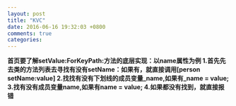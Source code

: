 ```yaml
---
layout: post
title: "KVC"
date: 2016-06-16 19:32:03 +0800
comments: true
categories: 
---
```


 **首页要了解setValue:ForKeyPath:方法的底层实现：以name属性为例
 1.首先先去类的方法列表去寻找有没有setName：如果有，就直接调用[person setName:value]
 2.找找有没有下划线的成员变量_name,如果有_name = value;
 3.找有没有成员变量name,如果有name = value;
 4.如果都没有找到，就直接报错**

